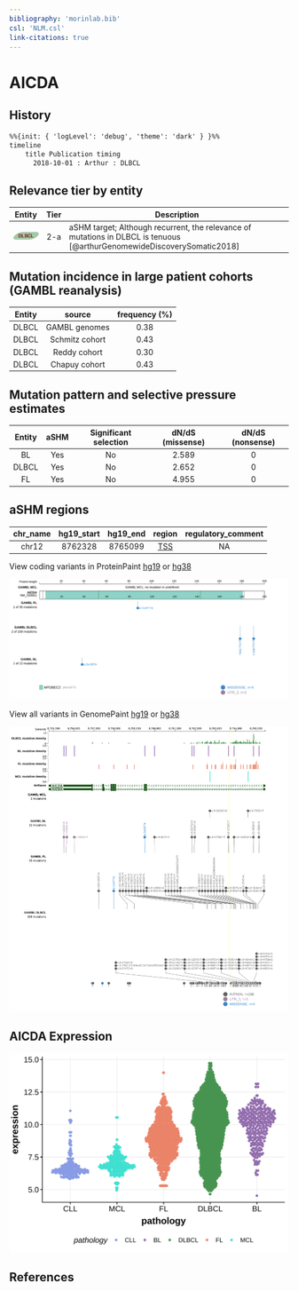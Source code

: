 ```yaml
---
bibliography: 'morinlab.bib'
csl: 'NLM.csl'
link-citations: true
---
```

# AICDA

## History
```mermaid
%%{init: { 'logLevel': 'debug', 'theme': 'dark' } }%%
timeline
    title Publication timing
      2018-10-01 : Arthur : DLBCL
```

## Relevance tier by entity

|Entity|Tier|Description                              |
|:------:|:----:|-----------------------------------------|
|![DLBCL](images/icons/DLBCL_tier2.png) |2-a | aSHM target; Although recurrent, the relevance of mutations in DLBCL is tenuous [@arthurGenomewideDiscoverySomatic2018]|

## Mutation incidence in large patient cohorts (GAMBL reanalysis)

|Entity|source        |frequency (%)|
|:------:|:--------------:|:-------------:|
|DLBCL |GAMBL genomes |0.38         |
|DLBCL |Schmitz cohort|0.43         |
|DLBCL |Reddy cohort  |0.30         |
|DLBCL |Chapuy cohort |0.43         |

## Mutation pattern and selective pressure estimates

|Entity|aSHM|Significant selection|dN/dS (missense)|dN/dS (nonsense)|
|:------:|:----:|:---------------------:|:----------------:|:----------------:|
|BL    |Yes |No                   |2.589           |0               |
|DLBCL |Yes |No                   |2.652           |0               |
|FL    |Yes |No                   |4.955           |0               |

## aSHM regions

|chr_name|hg19_start|hg19_end|region                                                                                  |regulatory_comment|
|:--------:|:----------:|:--------:|:----------------------------------------------------------------------------------------:|:------------------:|
|chr12   |8762328   |8765099 |[TSS](https://genome.ucsc.edu/s/rdmorin/GAMBL%20hg19?position=chr12%3A8762328%2D8765099)|NA                |



View coding variants in ProteinPaint [hg19](https://morinlab.github.io/LLMPP/GAMBL/AICDA_protein.html)  or [hg38](https://morinlab.github.io/LLMPP/GAMBL/AICDA_protein_hg38.html)

![](images/proteinpaint/AICDA_NM_020661.svg)

View all variants in GenomePaint [hg19](https://morinlab.github.io/LLMPP/GAMBL/AICDA.html)  or [hg38](https://morinlab.github.io/LLMPP/GAMBL/AICDA_hg38.html)

![](images/proteinpaint/AICDA.svg)

## AICDA Expression
![](images/gene_expression/AICDA_by_pathology.svg)
<!-- ORIGIN: arthurGenomewideDiscoverySomatic2018 -->
<!-- DLBCL: arthurGenomewideDiscoverySomatic2018 -->

## References
